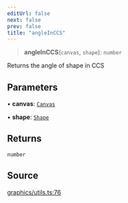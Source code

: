 ```yaml
---
editUrl: false
next: false
prev: false
title: "angleInCCS"
---
```


> **angleInCCS**(`canvas`, `shape`): `number`

Returns the angle of shape in CCS

## Parameters

• **canvas**: [`Canvas`](/api-core/classes/canvas/)

• **shape**: [`Shape`](/api-core/classes/shape/)

## Returns

`number`

## Source

[graphics/utils.ts:76](https://github.com/dgmjs/dgmjs/blob/main/packages/core/src/graphics/utils.ts#L76)
